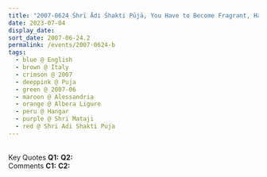 ```yaml
---
title: "2007-0624 Śhrī Ādi Śhakti Pūjā, You Have to Become Fragrant, Hangar (now Nirmal Temple), Albera Ligure, Alessandria, Italy"
date: 2023-07-04
display_date: 
sort_date: 2007-06-24.2
permalink: /events/2007-0624-b
tags:
  - blue @ English
  - brown @ Italy
  - crimson @ 2007
  - deeppink @ Puja
  - green @ 2007-06
  - maroon @ Alessandria
  - orange @ Albera Ligure
  - peru @ Hangar
  - purple @ Shri Mataji
  - red @ Shri Adi Shakti Puja
---
```


<br>

<wave-list>
  <list-title color="DarkSeaGreen" width="55">Key Quotes</list-title>
  <list-item color="BlanchedAlmond" width="280"><b>Q1:</b> <i></i></list-item>
  <list-item color="Lavender" width="280"><b>Q2:</b> <i></i></list-item>
</wave-list>

<br>

<wave-list>
  <list-title color="DarkSeaGreen" width="55">Comments</list-title>
  <list-item color="BlanchedAlmond" width="280"><b>C1:</b> <i></i></list-item>
  <list-item color="Lavender" width="280"><b>C2:</b> <i></i></list-item>
</wave-list>